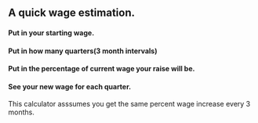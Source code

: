 ## A quick wage estimation.
#### Put in your starting wage.
#### Put in how many quarters(3 month intervals)
#### Put in the percentage of current wage your raise will be.
#### See your new wage for each quarter.

This calculator asssumes you get the same percent wage increase every 3 months.
